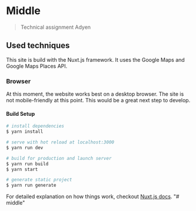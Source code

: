 # Middle

> Technical assignment Adyen

## Used techniques
This site is build with the Nuxt.js framework. It uses the Google Maps and Google Maps Places API. 

### Browser
At this moment, the website works best on a desktop browser. The site is not mobile-friendly at this point. This would be a great next step to develop.

#### Build Setup

``` bash
# install dependencies
$ yarn install

# serve with hot reload at localhost:3000
$ yarn run dev

# build for production and launch server
$ yarn run build
$ yarn start

# generate static project
$ yarn run generate
```

For detailed explanation on how things work, checkout [Nuxt.js docs](https://nuxtjs.org).
"# middle" 
